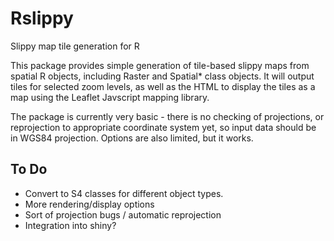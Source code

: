 Rslippy
=======

Slippy map tile generation for R

This package provides simple generation of tile-based slippy maps from spatial R objects, including Raster and Spatial* class objects.  It will output tiles for selected zoom levels, as well as the HTML to display the tiles as a map using the Leaflet Javscript mapping library.

The package is currently very basic - there is no checking of projections, or reprojection to appropriate coordinate system yet, so input data should be in WGS84 projection.  Options are also limited, but it works. 

To Do
-----
* Convert to S4 classes for different object types.
* More rendering/display options
* Sort of projection bugs / automatic reprojection
* Integration into shiny?
